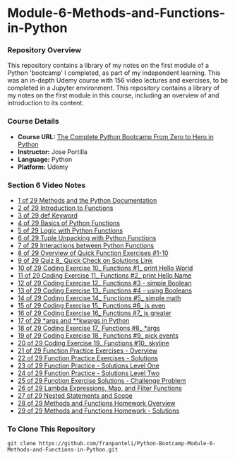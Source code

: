 # Module-6-Methods-and-Functions-in-Python
### Repository Overview 

This repository contains a library of my notes on the first module of a Python 'bootcamp' I completed, as part of my independent learning. This was an in-depth Udemy course with 156 video lectures and exercises, to be completed in a Jupyter environment. This repository contains a library of my notes on the first module in this course, including an overview of and introduction to its content. 

### Course Details
- **Course URL:** [The Complete Python Bootcamp From Zero to Hero in Python](https://www.udemy.com/course/complete-python-bootcamp/?couponCode=ST18MT62524)
- **Instructor:** Jose Portilla
- **Language:** Python
- **Platform:** Udemy 
  
### Section 6 Video Notes
- [1 of 29 Methods and the Python Documentation](https://github.com/franpanteli/Python-Bootcamp-Module-6-Methods-and-Functions-in-Python/blob/main/Notes%20on%20Videos%20-%20Module%206%20Methods%20and%20Functions%20in%20Python/1%20of%2029%20Methods%20and%20the%20Python%20Documentation.pdf)
- [2 of 29 Introduction to Functions](https://github.com/franpanteli/Python-Bootcamp-Module-6-Methods-and-Functions-in-Python/blob/main/Notes%20on%20Videos%20-%20Module%206%20Methods%20and%20Functions%20in%20Python/2%20of%2029%20Introduction%20to%20Functions.pdf)
- [3 of 29 def Keyword](https://github.com/franpanteli/Python-Bootcamp-Module-6-Methods-and-Functions-in-Python/blob/main/Notes%20on%20Videos%20-%20Module%206%20Methods%20and%20Functions%20in%20Python/3%20of%2029%20def%20Keyword.pdf)
- [4 of 29 Basics of Python Functions](https://github.com/franpanteli/Python-Bootcamp-Module-6-Methods-and-Functions-in-Python/blob/main/Notes%20on%20Videos%20-%20Module%206%20Methods%20and%20Functions%20in%20Python/4%20of%2029%20Basics%20of%20Python%20Functions.pdf)
- [5 of 29 Logic with Python Functions](https://github.com/franpanteli/Python-Bootcamp-Module-6-Methods-and-Functions-in-Python/blob/main/Notes%20on%20Videos%20-%20Module%206%20Methods%20and%20Functions%20in%20Python/5%20of%2029%20Logic%20with%20Python%20Functions.pdf)
- [6 of 29 Tuple Unpacking with Python Functions](https://github.com/franpanteli/Python-Bootcamp-Module-6-Methods-and-Functions-in-Python/blob/main/Notes%20on%20Videos%20-%20Module%206%20Methods%20and%20Functions%20in%20Python/6%20of%2029%20Tuple%20Unpacking%20with%20Python%20Functions.pdf)
- [7 of 29 Interactions between Python Functions](https://github.com/franpanteli/Python-Bootcamp-Module-6-Methods-and-Functions-in-Python/blob/main/Notes%20on%20Videos%20-%20Module%206%20Methods%20and%20Functions%20in%20Python/7%20of%2029%20Interactions%20between%20Python%20Functions.pdf)
- [8 of 29 Overview of Quick Function Exercises #1-10](https://github.com/franpanteli/Python-Bootcamp-Module-6-Methods-and-Functions-in-Python/blob/main/Notes%20on%20Videos%20-%20Module%206%20Methods%20and%20Functions%20in%20Python/8%20of%2029%20Overview%20of%20Quick%20Function%20Exercises%20%231-10.pdf)
- [9 of 29 Quiz 8_ Quick Check on Solutions Link](https://github.com/franpanteli/Python-Bootcamp-Module-6-Methods-and-Functions-in-Python/blob/main/Notes%20on%20Videos%20-%20Module%206%20Methods%20and%20Functions%20in%20Python/9%20of%2029%20Quiz%208_%20Quick%20Check%20on%20Solutions%20Link.pdf)
- [10 of 29 Coding Exercise 10_ Functions #1_ print Hello World](https://github.com/franpanteli/Python-Bootcamp-Module-6-Methods-and-Functions-in-Python/blob/main/Notes%20on%20Videos%20-%20Module%206%20Methods%20and%20Functions%20in%20Python/10%20of%2029%20Coding%20Exercise%2010_%20Functions%20%231_%20print%20Hello%20World.pdf)
- [11 of 29 Coding Exercise 11_ Functions #2_ print Hello Name](https://github.com/franpanteli/Python-Bootcamp-Module-6-Methods-and-Functions-in-Python/blob/main/Notes%20on%20Videos%20-%20Module%206%20Methods%20and%20Functions%20in%20Python/11%20of%2029%20Coding%20Exercise%2011_%20Functions%20%232_%20print%20Hello%20Name.pdf)
- [12 of 29 Coding Exercise 12_ Functions #3 - simple Boolean](https://github.com/franpanteli/Python-Bootcamp-Module-6-Methods-and-Functions-in-Python/blob/main/Notes%20on%20Videos%20-%20Module%206%20Methods%20and%20Functions%20in%20Python/12%20of%2029%20Coding%20Exercise%2012_%20Functions%20%233%20-%20simple%20Boolean.pdf)
- [13 of 29 Coding Exercise 13_ Functions #4 - using Booleans](https://github.com/franpanteli/Python-Bootcamp-Module-6-Methods-and-Functions-in-Python/blob/main/Notes%20on%20Videos%20-%20Module%206%20Methods%20and%20Functions%20in%20Python/13%20of%2029%20Coding%20Exercise%2013_%20Functions%20%234%20-%20using%20Booleans.pdf)
- [14 of 29 Coding Exercise 14_ Functions #5_ simple math](https://github.com/franpanteli/Python-Bootcamp-Module-6-Methods-and-Functions-in-Python/blob/main/Notes%20on%20Videos%20-%20Module%206%20Methods%20and%20Functions%20in%20Python/14%20of%2029%20Coding%20Exercise%2014_%20Functions%20%235_%20simple%20math.pdf)
- [15 of 29 Coding Exercise 15_ Functions #6_ is even](https://github.com/franpanteli/Python-Bootcamp-Module-6-Methods-and-Functions-in-Python/blob/main/Notes%20on%20Videos%20-%20Module%206%20Methods%20and%20Functions%20in%20Python/15%20of%2029%20Coding%20Exercise%2015_%20Functions%20%236_%20is%20even.pdf)
- [16 of 29 Coding Exercise 16_ Functions #7_ is greater](https://github.com/franpanteli/Python-Bootcamp-Module-6-Methods-and-Functions-in-Python/blob/main/Notes%20on%20Videos%20-%20Module%206%20Methods%20and%20Functions%20in%20Python/16%20of%2029%20Coding%20Exercise%2016_%20Functions%20%237_%20is%20greater.pdf)
- [17 of 29 *args and **kwargs in Python](https://github.com/franpanteli/Python-Bootcamp-Module-6-Methods-and-Functions-in-Python/blob/main/Notes%20on%20Videos%20-%20Module%206%20Methods%20and%20Functions%20in%20Python/17%20of%2029%20*args%20and%20**kwargs%20in%20Python.pdf)
- [18 of 29 Coding Exercise 17_ Functions #8_ *args](https://github.com/franpanteli/Python-Bootcamp-Module-6-Methods-and-Functions-in-Python/blob/main/Notes%20on%20Videos%20-%20Module%206%20Methods%20and%20Functions%20in%20Python/18%20of%2029%20Coding%20Exercise%2017_%20Functions%20%238_%20*args.pdf)
- [19 of 29 Coding Exercise 18_ Functions #9_ pick events](https://github.com/franpanteli/Python-Bootcamp-Module-6-Methods-and-Functions-in-Python/blob/main/Notes%20on%20Videos%20-%20Module%206%20Methods%20and%20Functions%20in%20Python/19%20of%2029%20Coding%20Exercise%2018_%20Functions%20%239_%20pick%20events.pdf)
- [20 of 29 Coding Exercise 19_ Functions #10_ skyline ](https://github.com/franpanteli/Python-Bootcamp-Module-6-Methods-and-Functions-in-Python/blob/main/Notes%20on%20Videos%20-%20Module%206%20Methods%20and%20Functions%20in%20Python/20%20of%2029%20Coding%20Exercise%2019_%20Functions%20%2310_%20skyline%20.pdf)
- [21 of 29 Function Practice Exercises - Overview](https://github.com/franpanteli/Python-Bootcamp-Module-6-Methods-and-Functions-in-Python/blob/main/Notes%20on%20Videos%20-%20Module%206%20Methods%20and%20Functions%20in%20Python/21%20of%2029%20Function%20Practice%20Exercises%20-%20Overview.pdf)
- [22 of 29 Function Practice Exercises - Solutions](https://github.com/franpanteli/Python-Bootcamp-Module-6-Methods-and-Functions-in-Python/blob/main/Notes%20on%20Videos%20-%20Module%206%20Methods%20and%20Functions%20in%20Python/22%20of%2029%20Function%20Practice%20Exercises%20-%20Solutions.pdf)
- [23 of 29 Function Practice - Solutions Level One](https://github.com/franpanteli/Python-Bootcamp-Module-6-Methods-and-Functions-in-Python/blob/main/Notes%20on%20Videos%20-%20Module%206%20Methods%20and%20Functions%20in%20Python/23%20of%2029%20Function%20Practice%20-%20Solutions%20Level%20One.pdf)
- [24 of 29 Function Practice - Solutions Level Two](https://github.com/franpanteli/Python-Bootcamp-Module-6-Methods-and-Functions-in-Python/blob/main/Notes%20on%20Videos%20-%20Module%206%20Methods%20and%20Functions%20in%20Python/24%20of%2029%20Function%20Practice%20-%20Solutions%20Level%20Two.pdf)
- [25 of 29 Function Exercise Solutions - Challenge Problem](https://github.com/franpanteli/Python-Bootcamp-Module-6-Methods-and-Functions-in-Python/blob/main/Notes%20on%20Videos%20-%20Module%206%20Methods%20and%20Functions%20in%20Python/25%20of%2029%20Function%20Exercise%20Solutions%20-%20Challenge%20Problem.pdf)
- [26 of 29 Lambda Expressions, Map, and Filter Functions](https://github.com/franpanteli/Python-Bootcamp-Module-6-Methods-and-Functions-in-Python/blob/main/Notes%20on%20Videos%20-%20Module%206%20Methods%20and%20Functions%20in%20Python/26%20of%2029%20Lambda%20Expressions%2C%20Map%2C%20and%20Filter%20Functions.pdf)
- [27 of 29 Nested Statements and Scope](https://github.com/franpanteli/Python-Bootcamp-Module-6-Methods-and-Functions-in-Python/blob/main/Notes%20on%20Videos%20-%20Module%206%20Methods%20and%20Functions%20in%20Python/27%20of%2029%20Nested%20Statements%20and%20Scope.pdf)
- [28 of 29 Methods and Functions Homework Overview](https://github.com/franpanteli/Python-Bootcamp-Module-6-Methods-and-Functions-in-Python/blob/main/Notes%20on%20Videos%20-%20Module%206%20Methods%20and%20Functions%20in%20Python/28%20of%2029%20Methods%20and%20Functions%20Homework%20Overview.pdf)
- [29 of 29 Methods and Functions Homework - Solutions](https://github.com/franpanteli/Python-Bootcamp-Module-6-Methods-and-Functions-in-Python/blob/main/Notes%20on%20Videos%20-%20Module%206%20Methods%20and%20Functions%20in%20Python/29%20of%2029%20Methods%20and%20Functions%20Homework%20-%20Solutions.pdf)

### To Clone This Repository
```
git clone https://github.com/franpanteli/Python-Bootcamp-Module-6-Methods-and-Functions-in-Python.git
```
